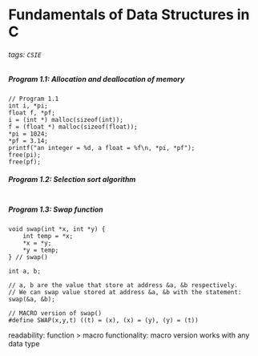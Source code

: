 # Fundamentals of Data Structures in C
###### tags: `CSIE`

##### Program 1.1: Allocation and deallocation of memory
```=c
// Program 1.1
int i, *pi;
float f, *pf;
i = (int *) malloc(sizeof(int));
f = (float *) malloc(sizeof(float));
*pi = 1024;
*pf = 3.14;
printf("an integer = %d, a float = %f\n, *pi, *pf");
free(pi);
free(pf);
```

##### Program 1.2: Selection sort algorithm
```=c

```

##### Program 1.3: Swap function
```=c
void swap(int *x, int *y) {
    int temp = *x;
    *x = *y;
    *y = temp;
} // swap()

int a, b; 

// a, b are the value that store at address &a, &b respectively.
// We can swap value stored at address &a, &b with the statement:
swap(&a, &b);

// MACRO version of swap()
#define SWAP(x,y,t) ((t) = (x), (x) = (y), (y) = (t))
```
readability: function > macro
functionality: macro version works with any data type
